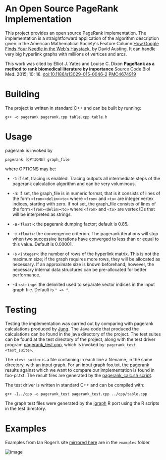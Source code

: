 # An Open Source PageRank Implementation

This project provides an open source PageRank implementation. The implementation is a straightforward application of the algorithm description given in the American Mathematical Society's Feature Column [How Google Finds Your Needle in the Web's Haystack](http://www.ams.org/samplings/feature-column/fcarc-pagerank), by David Austing. It can handle very big hyperlink graphs with millions of vertices and arcs.

This work was cited by Elliot J. Yates and Louise C. Dixon **PageRank as a method to rank biomedical literature by importance** Source Code Biol Med. 2015; 10: 16. [doi:10.1186/s13029-015-0046-2](https://doi.org/10.1186%2Fs13029-015-0046-2) [PMC4674919](https://www.ncbi.nlm.nih.gov/pmc/articles/PMC4674919)

# Building

The project is written in standard C++ and can be built by running:

    g++ -o pagerank pagerank.cpp table.cpp table.h

# Usage

pagerank is invoked by

    pagerank [OPTIONS] graph_file

where OPTIONS may be:

* -t: if set, tracing is enabled. Tracing outputs all intermediate
   steps of the pagerank calculation algorithm and can be very
   voluminous.

* -n: if set, the graph_file is in numeric format, that is it consists
   of lines of the form `<from><delim><to>` where `<from>` and `<to>` are
   integer vertex indices, starting with zero. If not set, the
   graph_file consists of lines of the form `<from><delim><to>` where
   `<from>` and `<to>` are vertex IDs that will be interpreted as strings.

* -a `<float>`: the pagerank dumping factor; default is  0.85.

* -c `<float>`: the convergence criterion. The pagerank iterations will
   stop when two successive iterations have converged to less than or
   equal to this value. Default is 0.00001.

* -s `<integer>`: the number of rows of the hyperlink matrix. This is
   not the maximum size; if the graph requires more rows, they will be
   allocated as necessary. If an approximate size is known beforehand,
   however, the necessary internal data structures can be
   pre-allocated for better performance.

* -d `<string>`: the delimited used to separate vector indices in the
   input graph file. Default is `" => "`.

# Testing

Testing the implementation was carried out by comparing with pagerank
calculations produced by [Jung](http://jung.sourceforge.net/). The
Java code that produced the calculations can be found in the java
directory of the project. The test suites can be found at the test
directory of the project, along with the test driver program
[pagerank_test.cpp](https://github.com/louridas/pagerank/blob/master/test/pagerank_test.cpp),
which is invoked by: `pagerank_test <test_suite>`.

The `<test_suite>` is a file containing in each line a filename, in the
same directory, with an input graph. For an input graph foo.txt, the
pagerank results against which we want to compare our implementation
is found in foo-pr.txt. The result files are generated by the
[pagerank_calc.sh script](https://github.com/louridas/pagerank/blob/master/test/pagerank_calc.sh).

The test driver is written in standard C++ and can be compiled with:

    g++ -I../cpp -o pagerank_test pagerank_test.cpp ../cpp/table.cpp 

The graph test files were generated by the
[igraph](http://igraph.sourceforge.net/) R port using the R scripts in
the test directory.

# Examples

Examples from Ian Roger’s site [mirrored here](http://www.cs.princeton.edu/~chazelle/courses/BIB/pagerank.htm) are in the `examples` folder.

![image](https://raw.githubusercontent.com/rdmpage/pagerank/master/examples/pagerank_files/image005.gif)


